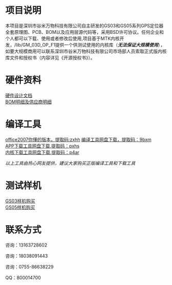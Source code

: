 # 项目说明 #
本项目是深圳市谷米万物科技有限公司自主研发的GS03和GS05系列GPS定位器全套原理图、PCB、BOM以及应用层源代码等，采用BSD许可协议。任何企业和个人都可以下载、使用或者修改后使用,项目基于MTK内核开发，/lib/GM_03D_OP_F1提供一个供测试使用的内核库（***无法保证大规模使用***），如要大规模商用可以联系深圳市谷米万物科技有限公司市场部人员索取正式版内核库文件和授权书（内容详见《开源授权书》）。  
# 硬件资料 #
[硬件设计文档](https://github.com/brucewangzhihua/GPSTracker/tree/master/doc/%E7%A1%AC%E4%BB%B6%E8%AE%BE%E8%AE%A1)  
[BOM明细及供应商明细](https://github.com/brucewangzhihua/GPSTracker/tree/master/doc/GPS%E5%AE%9A%E4%BD%8D%E5%99%A8BOM%E6%98%8E%E7%BB%86%E5%8F%8A%E4%BE%9B%E5%BA%94%E5%95%86%E6%98%8E%E7%BB%86)  
# 编译工具 #
[office2007你懂的版本，提取码:zxhh](https://pan.baidu.com/s/1b5TTnl6eSG7f3KoQ6iSIog)
[编译工具网盘下载，提取码：9bxm](https://pan.baidu.com/s/1ckqe6dtqmJymWbYbLE8zCg)  
[APP下载工具网盘下载,提取码：pxhs](https://pan.baidu.com/s/1FpO7Suf3HKmFG9RSkq1bLQ)  
[内核下载工具网盘下载,提取码：p4ar](https://pan.baidu.com/s/13P_ccS7nhhhhS0J0DI3Q7A)  

*以上工具由热心网友提供，建议大家购买正版编译工具和下载工具*  
    
# 测试样机 # 
[GS03样机购买](https://detail.m.tmall.com/item.htm?id=588600707880)  
[GS05样机购买](https://detail.m.tmall.com/item.htm?id=579762201357)  

# 联系方式 #

咨询：13163728602

咨询：18038091443

咨询：0755-86638229

QQ：800014700
